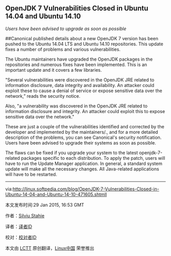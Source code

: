 OpenJDK 7 Vulnerabilities Closed in Ubuntu 14.04 and Ubuntu 14.10
----
*Users have been advised to upgrade as soon as possible*

##Canonical published details about a new OpenJDK 7 version has been pushed to the Ubuntu 14.04 LTS and Ubuntu 14.10 repositories. This update fixes a number of problems and various vulnerabilities.

The Ubuntu maintainers have upgraded the OpenJDK packages in the repositories and numerous fixes have been implemented. This is an important update and it covers a few libraries.

"Several vulnerabilities were discovered in the OpenJDK JRE related to information disclosure, data integrity and availability. An attacker could
exploit these to cause a denial of service or expose sensitive data over the network,” reads the security notice.

Also, "a vulnerability was discovered in the OpenJDK JRE related to information disclosure and integrity. An attacker could exploit this to
expose sensitive data over the network."

These are just a couple of the vulnerabilities identified and corrected by the developer and implemented by the maintainers/., and for a more detailed description of the problems, you can see Canonical's security notification. Users have been advised to upgrade their systems as soon as possible.

The flaws can be fixed if you upgrade your system to the latest openjdk-7-related packages specific to each distribution. To apply the patch, users will have to run the Update Manager application. In general, a standard system update will make all the necessary changes. All Java-related applications will have to be restarted.

--------------------------------------------------------------------------------

via:http://linux.softpedia.com/blog/OpenJDK-7-Vulnerabilities-Closed-in-Ubuntu-14-04-and-Ubuntu-14-10-471605.shtmll

本文发布时间:29 Jan 2015, 16:53 GMT

作者：[Silviu Stahie][a]

译者：[译者ID](https://github.com/译者ID)

校对：[校对者ID](https://github.com/校对者ID)

本文由 [LCTT](https://github.com/LCTT/TranslateProject) 原创翻译，[Linux中国](http://linux.cn/) 荣誉推出

[a]:http://news.softpedia.com/editors/browse/silviu-stahie